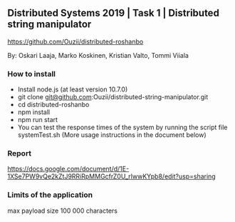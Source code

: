 ## Distributed Systems 2019 | Task 1 | Distributed string manipulator

https://github.com/Ouzii/distributed-roshanbo

By: Oskari Laaja, Marko Koskinen, Kristian Valto, Tommi Viiala


### How to install
- Install node.js (at least version 10.7.0)
- git clone git@github.com:Ouzii/distributed-string-manipulator.git
- cd distributed-roshanbo
- npm install
- npm run start
- You can test the response times of the system by running the script file systemTest.sh (More usage instructions in the document below)


### Report
https://docs.google.com/document/d/1E-1XSe7PW9vQe2kZtJ9RRiRpMMGcfrZ0U_rIwwKYpb8/edit?usp=sharing

### Limits of the application
max payload size 100 000 characters
